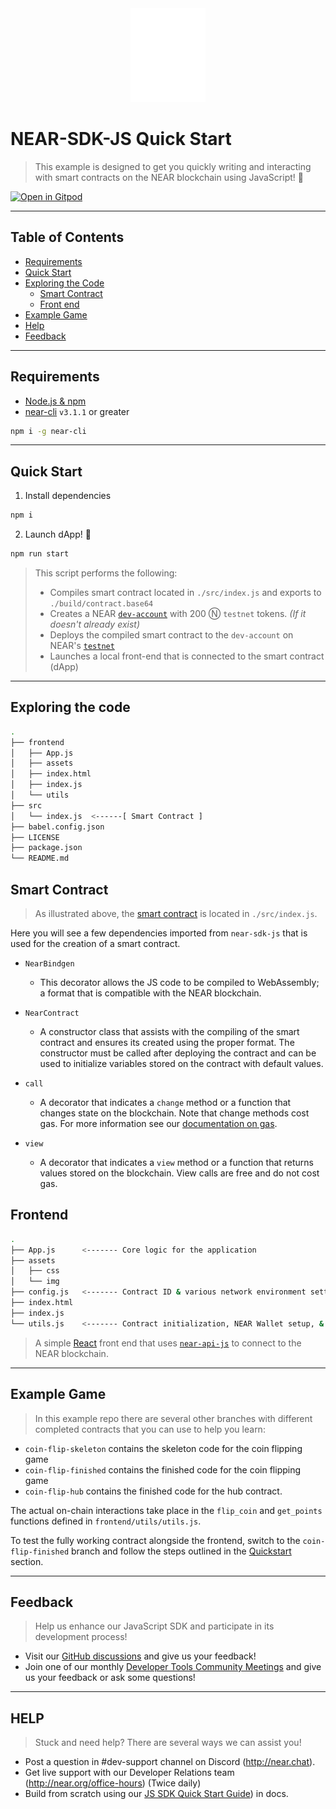 <center>
    <img src="frontend/assets/img/near_logo_stack_wht.png" width="120" />
</center>

# NEAR-SDK-JS Quick Start 

> This example is designed to get you quickly writing and interacting with smart contracts on the NEAR blockchain using JavaScript! 🚀

[![Open in Gitpod](https://gitpod.io/button/open-in-gitpod.svg)](https://gitpod.io/#https://github.com/near-examples/near-sdk-js-quickstart)

---

## Table of Contents

- [Requirements](#requirements)
- [Quick Start](#quick-start)
- [Exploring the Code](#exploring-the-code)
  - [Smart Contract](#smart-contract)
  - [Front end](#front-end)
- [Example Game](#example-game)
- [Help](#help)
- [Feedback](#feedback)

---


## Requirements

- [Node.js & npm](https://docs.npmjs.com/downloading-and-installing-node-js-and-npm)
- [near-cli](https://docs.near.org/docs/tools/near-cli) `v3.1.1` or greater

```bash
npm i -g near-cli
```
---

## Quick Start

1) Install dependencies

```bash
npm i
```

2) Launch dApp! 🚀

```bash
npm run start
```

> This script performs the following:
>  - Compiles smart contract located in `./src/index.js` and exports to `./build/contract.base64`
>  - Creates a NEAR [`dev-account`](https://docs.near.org/docs/concepts/account#dev-accounts) with 200 Ⓝ `testnet` tokens. _(If it doesn't already exist)_
>  - Deploys the compiled smart contract to the `dev-account` on NEAR's [`testnet`](https://docs.near.org/docs/concepts/networks#testnet)
>  - Launches a local front-end that is connected to the smart contract (dApp)

  ---

## Exploring the code

```bash
.
├── frontend
│   ├── App.js
│   ├── assets
│   ├── index.html
│   ├── index.js
│   └── utils
├── src
│   └── index.js  <------[ Smart Contract ]
├── babel.config.json
├── LICENSE
├── package.json
└── README.md

```

## Smart Contract

> As illustrated above, the [smart contract](https://en.wikipedia.org/wiki/Smart_contract) is located in `./src/index.js`.

Here you will see a few dependencies imported from `near-sdk-js` that is used for the creation of a smart contract.

- `NearBindgen` 
  - This decorator allows the JS code to be compiled to WebAssembly; a format that is compatible with the NEAR blockchain. 
  
- `NearContract`
  - A constructor class that assists with the compiling of the smart contract and ensures its created using the proper format. The constructor must be called after deploying the contract and can be used to initialize variables stored on the contract with default values.
  
- `call` 
  - A decorator that indicates a `change` method or a function that changes state on the blockchain. Note that change methods cost gas. For more information see our [documentation on gas](https://docs.near.org/docs/concepts/gas). 

- `view` 
  - A decorator that indicates a `view` method or a function that returns values stored on the blockchain. View calls are free and do not cost gas.

## Frontend

```bash
.
├── App.js      <------- Core logic for the application
├── assets
│   ├── css
│   └── img
├── config.js   <------- Contract ID & various network environment settings
├── index.html
├── index.js
└── utils.js    <------- Contract initialization, NEAR Wallet setup, & dApp functions
```

> A simple [React](https://reactjs.org/) front end that uses [`near-api-js`](https://github.com/near/near-api-js) to connect to the NEAR blockchain.

---

## Example Game

> In this example repo there are several other branches with different completed contracts that you can use to help you learn:

- `coin-flip-skeleton` contains the skeleton code for the coin flipping game
- `coin-flip-finished` contains the finished code for the coin flipping game
- `coin-flip-hub` contains the finished code for the hub contract.

The actual on-chain interactions take place in the `flip_coin` and `get_points` functions defined in `frontend/utils/utils.js`.

To test the fully working contract alongside the frontend, switch to the `coin-flip-finished` branch and follow the steps outlined in the [Quickstart](#quick-start) section.

---

## Feedback

> Help us enhance our JavaScript SDK and participate in its development process!

- Visit our [GitHub discussions](https://github.com/near/near-sdk-js/discussions) and give us your feedback!
- Join one of our monthly [Developer Tools Community Meetings](http://near.ai/tooling-meetings) and give us your feedback or ask some questions!

---

## HELP

> Stuck and need help? There are several ways we can assist you!

- Post a question in #dev-support channel on Discord (http://near.chat). 
- Get live support with our Developer Relations team (http://near.org/office-hours) (Twice daily)
- Build from scratch using our [JS SDK Quick Start Guide](https://docs.near.org/docs/develop/contracts/js/enclave-quickstart)) in docs.

